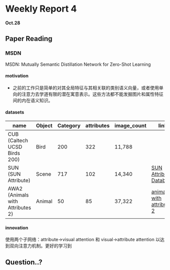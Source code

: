 # Weekly Report 4

**Oct.28** 

## Paper Reading

### MSDN

MSDN: Mutually Semantic Distillation Network for Zero-Shot Learning

#### motivation

- 之前的工作只是简单的对其全局特征与其相关联的类别语义向量，或者使用单向的注意力去学道有限的潜在寓意表示。这些方法都不能发掘图片和属性特征间的内在语义知识。



#### datasets

| name                             | Object | Category | attributes | image_count | link                                                         |
| -------------------------------- | ------ | -------- | ---------- | ----------- | ------------------------------------------------------------ |
| CUB (Caltech UCSD Birds 200)     | Bird   | 200      | 322        | 11,788      |                                                              |
| SUN (SUN Attribute)              | Scene  | 717      | 102        | 14,340      | [SUN Attribute Database](https://cs.brown.edu/~gmpatter/sunattributes.html) |
| AWA2 (Animals with Attributes 2) | Animal | 50       | 85         | 37,322      | [animals with attributes 2](https://cvml.ist.ac.at/AwA2/#)   |

#### innovation

使用两个子网络：attribute→visual attention 和 visual→attribute attention 以达到双向注意力机制。更好的学习到

## Question..?
